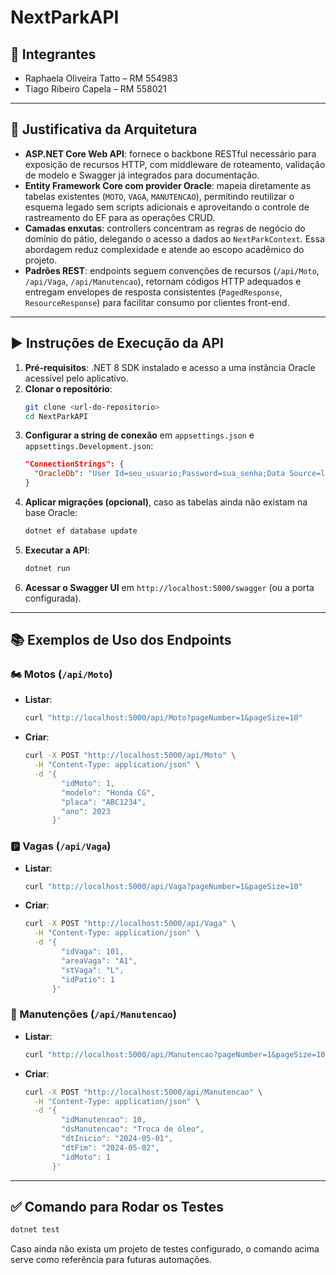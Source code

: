 # NextParkAPI

## 👥 Integrantes
- Raphaela Oliveira Tatto – RM 554983
- Tiago Ribeiro Capela – RM 558021

---

## 🧭 Justificativa da Arquitetura
- **ASP.NET Core Web API**: fornece o backbone RESTful necessário para exposição de recursos HTTP, com middleware de roteamento, validação de modelo e Swagger já integrados para documentação.
- **Entity Framework Core com provider Oracle**: mapeia diretamente as tabelas existentes (`MOTO`, `VAGA`, `MANUTENCAO`), permitindo reutilizar o esquema legado sem scripts adicionais e aproveitando o controle de rastreamento do EF para as operações CRUD.
- **Camadas enxutas**: controllers concentram as regras de negócio do domínio do pátio, delegando o acesso a dados ao `NextParkContext`. Essa abordagem reduz complexidade e atende ao escopo acadêmico do projeto.
- **Padrões REST**: endpoints seguem convenções de recursos (`/api/Moto`, `/api/Vaga`, `/api/Manutencao`), retornam códigos HTTP adequados e entregam envelopes de resposta consistentes (`PagedResponse`, `ResourceResponse`) para facilitar consumo por clientes front-end.

---

## ▶️ Instruções de Execução da API
1. **Pré-requisitos**: .NET 8 SDK instalado e acesso a uma instância Oracle acessível pelo aplicativo.
2. **Clonar o repositório**:
   ```bash
   git clone <url-do-repositorio>
   cd NextParkAPI
   ```
3. **Configurar a string de conexão** em `appsettings.json` e `appsettings.Development.json`:
   ```json
   "ConnectionStrings": {
     "OracleDb": "User Id=seu_usuario;Password=sua_senha;Data Source=localhost:1521/XEPDB1;"
   }
   ```
4. **Aplicar migrações (opcional)**, caso as tabelas ainda não existam na base Oracle:
   ```bash
   dotnet ef database update
   ```
5. **Executar a API**:
   ```bash
   dotnet run
   ```
6. **Acessar o Swagger UI** em `http://localhost:5000/swagger` (ou a porta configurada).

---

## 📚 Exemplos de Uso dos Endpoints
### 🏍️ Motos (`/api/Moto`)
- **Listar**:
  ```bash
  curl "http://localhost:5000/api/Moto?pageNumber=1&pageSize=10"
  ```
- **Criar**:
  ```bash
  curl -X POST "http://localhost:5000/api/Moto" \
    -H "Content-Type: application/json" \
    -d '{
          "idMoto": 1,
          "modelo": "Honda CG",
          "placa": "ABC1234",
          "ano": 2023
        }'
  ```

### 🅿️ Vagas (`/api/Vaga`)
- **Listar**:
  ```bash
  curl "http://localhost:5000/api/Vaga?pageNumber=1&pageSize=10"
  ```
- **Criar**:
  ```bash
  curl -X POST "http://localhost:5000/api/Vaga" \
    -H "Content-Type: application/json" \
    -d '{
          "idVaga": 101,
          "areaVaga": "A1",
          "stVaga": "L",
          "idPatio": 1
        }'
  ```

### 🔧 Manutenções (`/api/Manutencao`)
- **Listar**:
  ```bash
  curl "http://localhost:5000/api/Manutencao?pageNumber=1&pageSize=10"
  ```
- **Criar**:
  ```bash
  curl -X POST "http://localhost:5000/api/Manutencao" \
    -H "Content-Type: application/json" \
    -d '{
          "idManutencao": 10,
          "dsManutencao": "Troca de óleo",
          "dtInicio": "2024-05-01",
          "dtFim": "2024-05-02",
          "idMoto": 1
        }'
  ```

---

## ✅ Comando para Rodar os Testes
```bash
dotnet test
```

Caso ainda não exista um projeto de testes configurado, o comando acima serve como referência para futuras automações.
